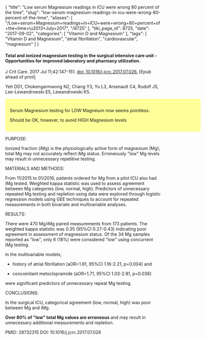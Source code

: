 {
    "title": "Low serum Magnesium readings in ICU were wrong 80 percent of the time",
    "slug": "low-serum-magnesium-readings-in-icu-were-wrong-80-percent-of-the-time",
    "aliases": [
        "/Low+serum+Magnesium+readings+in+ICU+were+wrong+80+percent+of+the+time+\u2013+July+2017",
        "/8725"
    ],
    "tiki_page_id": 8725,
    "date": "2017-09-02",
    "categories": [
        "Vitamin D and Magnesium"
    ],
    "tags": [
        "Vitamin D and Magnesium",
        "atrial fibrillation",
        "cardiovascular",
        "magnesium"
    ]
}


#### Total and ionized magnesium testing in the surgical intensive care unit - Opportunities for improved laboratory and pharmacy utilization.

J Crit Care. 2017 Jul 11;42:147-151. [doi: 10.1016/j.jcrc.2017.07.026.](https://doi.org/10.1016/j.jcrc.2017.07.026.) <span>[Epub ahead of print]</span>

Yeh DD1, Chokengarmwong N2, Chang Y3, Yu L3, Arsenault C4, Rudolf J5, Lee-Lewandrowski E5, Lewandrowski K5.

<div class="border" style="background-color:#FF9;padding:15px;margin:10px 0;border-radius:5px;width:600px">

Serum Magnesium testing for LOW Magneium now seems pointless. 

Should be OK, however, to avoid HIGH Magnesium levels

</div>

PURPOSE:

Ionized fraction (iMg) is the physiologically active form of magnesium (Mg); total Mg may not accurately reflect iMg status. Erroneously "low" Mg levels may result in unnecessary repetitive testing.

MATERIALS AND METHODS:

From 11/2015 to 01/2016, patients ordered for Mg from a pilot ICU also had iMg tested. Weighted kappa statistic was used to assess agreement between Mg categories (low, normal, high). Predictors of unnecessary repeated Mg testing and repletion using data were explored through logistic regression models using GEE techniques to account for repeated measurements in both bivariate and multivariable analyses.

RESULTS:

There were 470 Mg/iMg paired measurements from 173 patients. The weighted kappa statistic was 0.35 (95%CI 0.27-0.43) indicating poor agreement in assessment of magnesium status. Of the 34 Mg samples reported as "low", only 6 (18%) were considered "low" using concurrent iMg testing. 

In the multivariable models, 

* history of atrial fibrillation (aOR=1.61, 95%CI 1.16-2.21, p=0.004) and 

* concomitant metoclopramide (aOR=1.71, 95%CI 1.03-2.81, p=0.036) 

were significant predictors of unnecessary repeat Mg testing.

CONCLUSIONS:

In the surgical ICU, categorical agreement (low, normal, high) was poor between Mg and iMg. 

 **Over 80% of "low" total Mg values are erroneous**  and may result in unnecessary additional measurements and repletion.

PMID: 28732315 DOI: 10.1016/j.jcrc.2017.07.026